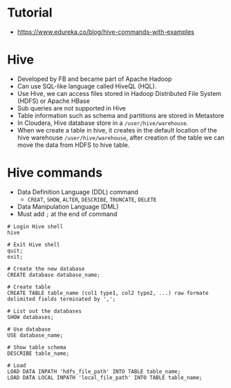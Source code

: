# Tutorial
* https://www.edureka.co/blog/hive-commands-with-examples

# Hive
* Developed by FB and became part of Apache Hadoop
* Can use SQL-like language called HiveQL (HQL).
* Use Hive, we can access files stored in Hadoop Distributed File System (HDFS) or Apache HBase
* Sub queries are not supported in Hive
* Table information such as schema and partitions are stored in Metastore
* In Cloudera, Hive database store in a `/user/hive/warehouse`.
* When we create a table in hive, it creates in the default location of the hive warehouse `/user/hive/warehouse`, after creation of the table we can move the data from HDFS to hive table.

# Hive commands
* Data Definition Language (DDL) command
    * `CREAT`, `SHOW`, `ALTER`, `DESCRIBE`, `TRUNCATE`, `DELETE`
* Data Manipulation Language (DML)
* Must add `;` at the end of command
```hive
# Login Hive shell
hive

# Exit Hive shell
quit;
exit;

# Create the new database
CREATE database database_name;

# Create table
CREATE TABLE table_name (col1 type1, col2 type2, ...) raw formate delimited fields terminated by ',';

# List out the databases
SHOW databases;

# Use database
USE database_name;

# Show table schema
DESCRIBE table_name;

# Load
LOAD DATA INPATH 'hdfs_file_path' INTO TABLE table_name;
LOAD DATA LOCAL INPATH 'local_file_path' INTO TABLE table_name;
```
